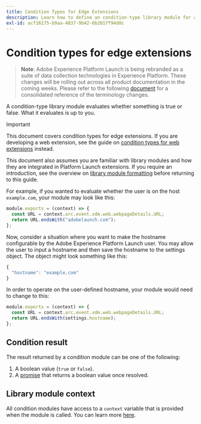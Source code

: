 ```yaml
---
title: Condition Types for Edge Extensions
description: Learn how to define an condition-type library module for an edge extension in Adobe Experience Platform Launch.
exl-id: acf16175-b9aa-4037-9b42-6b201ff94d0c
---
```

# Condition types for edge extensions

>**Note**: Adobe Experience Platform Launch is being rebranded as a suite of data collection technologies in Experience Platform. These changes will be rolling out across all product documentation in the coming weeks. Please refer to the following [document](/help/launch-name-updates.md) for a consolidated reference of the terminology changes.

A condition-type library module evaluates whether something is true or false. What it evaluates is up to you.

>[!IMPORTANT]
>
>This document covers condition types for edge extensions. If you are developing a web extension, see the guide on [condition types for web extensions](../web/condition-types.md) instead.
>
>This document also assumes you are familiar with library modules and how they are integrated in Platform Launch extensions. If you require an introduction, see the overview on [library module formatting](./format.md) before returning to this guide.

For example, if you wanted to evaluate whether the user is on the host `example.com`, your module may look like this:

```js
module.exports = (context) => {
  const URL = context.arc.event.xdm.web.webpageDetails.URL;
  return URL.endsWith("adobelaunch.com");
};
```

Now, consider a situation where you want to make the hostname configurable by the Adobe Experience Platform Launch user. You may allow the user to input a hostname and then save the hostname to the settings object. The object might look something like this:

```js
{
  "hostname": "example.com"
}
```

In order to operate on the user-defined hostname, your module would need to change to this:

```js
module.exports = (context) => {
  const URL = context.arc.event.xdm.web.webpageDetails.URL;
  return URL.endsWith(settings.hostname);
};
```

## Condition result

The result returned by a condition module can be one of the following:

1. A boolean value (`true` or `false`).
1. A [promise](https://developer.mozilla.org/en-US/docs/Web/JavaScript/Reference/Global_Objects/Promise) that returns a boolean value once resolved.

## Library module context

All condition modules have access to a `context` variable that is provided when the module is called. You can learn more [here](./context.md).
